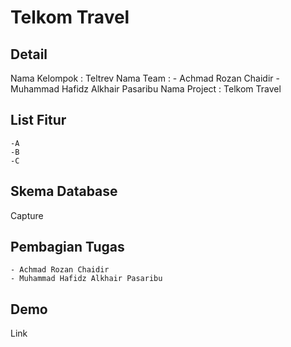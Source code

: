 # Telkom Travel

## Detail

Nama Kelompok : Teltrev
Nama Team : 
    - Achmad Rozan Chaidir
    - Muhammad Hafidz Alkhair Pasaribu
Nama Project : Telkom Travel

## List Fitur

    -A
    -B
    -C
    
## Skema Database

Capture

## Pembagian Tugas

    - Achmad Rozan Chaidir
    - Muhammad Hafidz Alkhair Pasaribu

## Demo

Link
